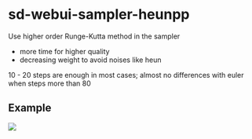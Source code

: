 # sd-webui-sampler-heunpp
Use higher order Runge-Kutta method in the sampler 

- more time for higher quality
- decreasing weight to avoid noises like heun

10 - 20 steps are enough in most cases; almost no differences with euler when steps more than 80

## Example
![](https://github.com/Carzit/sd-webui-sampler-heunpp/blob/main/images/example.png)
